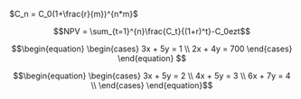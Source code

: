 $C_n = C_0(1+\frac{r}{m})^{n*m}$


$$NPV = \sum_{t=1}^{n}\frac{C_t}{(1+r)^t}-C_0ezt$$


$$\begin{equation}
\begin{cases}
3x + 5y = 1 \\
2x + 4y = 700
\end{cases}
\end{equation}
$$

$$\begin{equation}
\begin{cases}
3x + 5y = 2 \\
4x + 5y = 3 \\
6x + 7y = 4 \\
\end{cases}
\end{equation}$$
